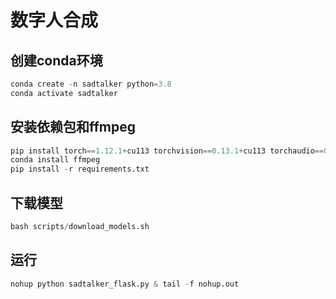 # 数字人合成

## 创建conda环境
```python
conda create -n sadtalker python=3.8
conda activate sadtalker
```

## 安装依赖包和ffmpeg
```python
pip install torch==1.12.1+cu113 torchvision==0.13.1+cu113 torchaudio==0.12.1 --extra-index-url https://download.pytorch.org/whl/cu113
conda install ffmpeg
pip install -r requirements.txt
```

## 下载模型
```python
bash scripts/download_models.sh
```

## 运行
```python
nohup python sadtalker_flask.py & tail -f nohup.out
```
